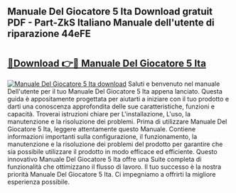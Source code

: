 ## Manuale Del Giocatore 5 Ita Download gratuit PDF - Part-ZkS Italiano Manuale dell'utente di riparazione 44eFE

# <h2><a href="http://dfa0mo.blite.top/?on=Manuale+Del+Giocatore+5+Ita">🔗Download 👉🔴 Manuale Del Giocatore 5 Ita</a></h2>

[![Manuale Del Giocatore 5 Ita download](https://i.imgur.com/lujVjoI.png)](http://dfa0mo.blite.top/?on=Manuale+Del+Giocatore+5+Ita)
Saluti e benvenuto nel manuale Dell'utente per il tuo Manuale Del Giocatore 5 Ita appena lanciato. Questa guida è appositamente progettata per aiutarti a iniziare con il tuo prodotto e darti una conoscenza approfondita delle sue caratteristiche, funzioni e capacità. Troverai istruzioni chiare per L'installazione, L'uso, la manutenzione e la risoluzione dei problemi. Prima di utilizzare Manuale Del Giocatore 5 Ita, leggere attentamente questo Manuale. Contiene informazioni importanti sulla configurazione, il funzionamento, la manutenzione e la risoluzione dei problemi del prodotto per garantire che sia possibile utilizzare il prodotto in modo efficace ed efficiente. Questo innovativo Manuale Del Giocatore 5 Ita offre una Suite completa di funzionalità che ottimizzano il flusso di lavoro. Il tuo successo è la nostra priorità Manuale Del Giocatore 5 Ita. Ci impegniamo a offrirti la migliore esperienza possibile.
